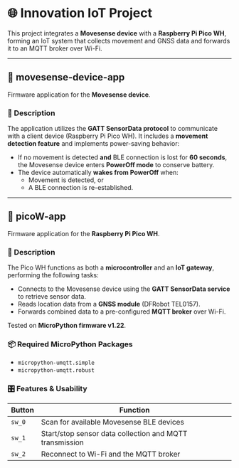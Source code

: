 # 🌐 Innovation IoT Project

This project integrates a **Movesense device** with a **Raspberry Pi Pico WH**, forming an IoT system that collects movement and GNSS data and forwards it to an MQTT broker over Wi-Fi.

---

## 📱 movesense-device-app

Firmware application for the **Movesense device**.

### 🔧 Description

The application utilizes the **GATT SensorData protocol** to communicate with a client device (Raspberry Pi Pico WH). It includes a **movement detection feature** and implements power-saving behavior:

- If no movement is detected **and** BLE connection is lost for **60 seconds**, the Movesense device enters **PowerOff mode** to conserve battery.
- The device automatically **wakes from PowerOff** when:
  - Movement is detected, or
  - A BLE connection is re-established.

---

## 🧠 picoW-app

Firmware application for the **Raspberry Pi Pico WH**.

### 🔧 Description

The Pico WH functions as both a **microcontroller** and an **IoT gateway**, performing the following tasks:

- Connects to the Movesense device using the **GATT SensorData service** to retrieve sensor data.
- Reads location data from a **GNSS module** (DFRobot TEL0157).
- Forwards combined data to a pre-configured **MQTT broker** over Wi-Fi.

Tested on **MicroPython firmware v1.22**.

### 📦 Required MicroPython Packages

- `micropython-umqtt.simple`
- `micropython-umqtt.robust`

### 🎛 Features & Usability

| Button | Function                                                |
| ------ | ------------------------------------------------------- |
| `sw_0` | Scan for available Movesense BLE devices                |
| `sw_1` | Start/stop sensor data collection and MQTT transmission |
| `sw_2` | Reconnect to Wi-Fi and the MQTT broker                  |
